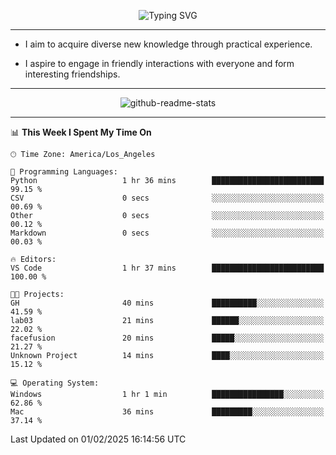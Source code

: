 <p align="center">
  <img src="https://readme-typing-svg.demolab.com?font=Fira+Code&weight=500&size=32&duration=2500&pause=1600&center=true&vCenter=true&random=false&width=1024&height=64&lines=Hi+there+%F0%9F%91%8B;I'm+delighted+you+could+make+it+here+%F0%9F%8E%89;I'm+Harry%2C+a+college+student+still+finding+my+way" alt="Typing SVG" />
</p>


---


- I aim to acquire diverse new knowledge through practical experience.

- I aspire to engage in friendly interactions with everyone and form interesting friendships.


---


<p align="center">
  <img src="https://github-readme-stats.vercel.app/api?username=Harry-Jing&show_icons=true" alt="github-readme-stats"/>
</p>


---

<!--START_SECTION:waka-->
📊 **This Week I Spent My Time On** 

```text
🕑︎ Time Zone: America/Los_Angeles

💬 Programming Languages: 
Python                   1 hr 36 mins        █████████████████████████   99.15 % 
CSV                      0 secs              ░░░░░░░░░░░░░░░░░░░░░░░░░   00.69 % 
Other                    0 secs              ░░░░░░░░░░░░░░░░░░░░░░░░░   00.12 % 
Markdown                 0 secs              ░░░░░░░░░░░░░░░░░░░░░░░░░   00.03 % 

🔥 Editors: 
VS Code                  1 hr 37 mins        █████████████████████████   100.00 % 

🐱‍💻 Projects: 
GH                       40 mins             ██████████░░░░░░░░░░░░░░░   41.59 % 
lab03                    21 mins             ██████░░░░░░░░░░░░░░░░░░░   22.02 % 
facefusion               20 mins             █████░░░░░░░░░░░░░░░░░░░░   21.27 % 
Unknown Project          14 mins             ████░░░░░░░░░░░░░░░░░░░░░   15.12 % 

💻 Operating System: 
Windows                  1 hr 1 min          ████████████████░░░░░░░░░   62.86 % 
Mac                      36 mins             █████████░░░░░░░░░░░░░░░░   37.14 % 
```


 Last Updated on 01/02/2025 16:14:56 UTC
<!--END_SECTION:waka-->
